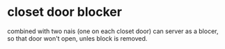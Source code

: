# closet door blocker

combined with two nais (one on each closet door) can server as a blocer, so that door won't open, unles block is removed.
